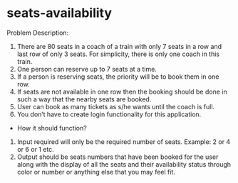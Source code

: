 # seats-availability

Problem Description:
1. There are 80 seats in a coach of a train with only 7 seats in a row and last row of only 3
seats. For simplicity, there is only one coach in this train.
2. One person can reserve up to 7 seats at a time.
3. If a person is reserving seats, the priority will be to book them in one row.
4. If seats are not available in one row then the booking should be done in such a way that the
nearby seats are booked.
5. User can book as many tickets as s/he wants until the coach is full.
6. You don’t have to create login functionality for this application.

* How it should function?

1. Input required will only be the required number of seats. Example: 2 or 4 or 6 or 1 etc.
2. Output should be seats numbers that have been booked for the user along with the display of
all the seats and their availability status through color or number or anything else that you may
feel fit.
